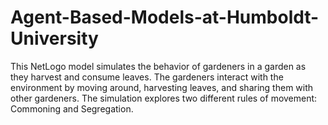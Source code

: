 # Agent-Based-Models-at-Humboldt-University
This NetLogo model simulates the behavior of gardeners in a garden as they harvest and consume leaves. The gardeners interact with the environment by moving around, harvesting leaves, and sharing them with other gardeners. The simulation explores two different rules of movement: Commoning and Segregation.
